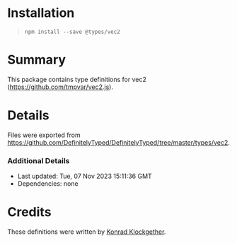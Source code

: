 # Installation
> `npm install --save @types/vec2`

# Summary
This package contains type definitions for vec2 (https://github.com/tmpvar/vec2.js).

# Details
Files were exported from https://github.com/DefinitelyTyped/DefinitelyTyped/tree/master/types/vec2.

### Additional Details
 * Last updated: Tue, 07 Nov 2023 15:11:36 GMT
 * Dependencies: none

# Credits
These definitions were written by [Konrad Klockgether](https://github.com/Nielio).
